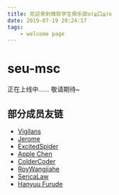 ```yaml
---
title: 欢迎来到微软学生俱乐部o(≧口≦)o
date: 2019-07-19 20:24:17
tags:
    - welcome page
---
```

# seu-msc

正在上线中……
敬请期待~

## 部分成员友链

- [Vigilans](https://github.com/Vigilans)
- [Jerome](https://github.com/zjdx1998)
- [ExcitedSpider](https://github.com/ExcitedSpider)
- [Apple Chen](https://github.com/encofcomic)
- [ColderCoder](https://github.com/ColderCoder)
- [RoyWangjiahe](https://github.com/Roywangjiahe)
- [SericaLaw](https://github.com/SericaLaw)
- [Hanyuu Furude](https://github.com/HanyuuFurude)

